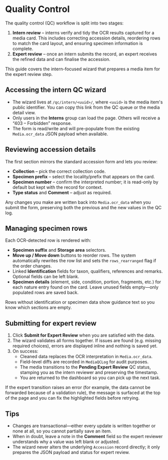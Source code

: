 # Quality Control

The quality control (QC) workflow is split into two stages:

1. **Intern review** – interns verify and tidy the OCR results captured for a
   media card. This includes correcting accession details, reordering rows to
   match the card layout, and ensuring specimen information is complete.
2. **Expert review** – once an intern submits the record, an expert receives the
   refined data and can finalise the accession.

This guide covers the intern-focused wizard that prepares a media item for the
expert review step.

## Accessing the intern QC wizard

- The wizard lives at `/qc/intern/<uuid>/`, where `<uuid>` is the media item's
  public identifier. You can copy this link from the QC queue or the media
  detail view.
- Only users in the **Interns** group can load the page. Others will receive a
  “403 – Forbidden” response.
- The form is read/write and will pre-populate from the existing
  `Media.ocr_data` JSON payload when available.

## Reviewing accession details

The first section mirrors the standard accession form and lets you review:

- **Collection** – pick the correct collection code.
- **Specimen prefix** – select the locality/prefix that appears on the card.
- **Specimen number** – confirm the interpreted number; it is read-only by
  default but kept with the record for context.
- **Type status** and **Comment** – adjust as required.

Any changes you make are written back into `Media.ocr_data` when you submit the
form, preserving both the previous and the new values in the QC log.

## Managing specimen rows

Each OCR-detected row is rendered with:

- **Specimen suffix** and **Storage area** selectors.
- **Move up / Move down** buttons to reorder rows. The system automatically
  rewrites the row list and sets the `rows_rearranged` flag if the order changes.
- Linked **Identification** fields for taxon, qualifiers, references and
  remarks. Optional fields can be left blank.
- **Specimen details** (element, side, condition, portion, fragments, etc.) for
  each nature entry found on the card. Leave unused fields empty—only populated
  rows are saved back.

Rows without identification or specimen data show guidance text so you know
which sections are empty.

## Submitting for expert review

1. Click **Submit for Expert Review** when you are satisfied with the data.
2. The wizard validates all forms together. If issues are found (e.g. missing
   required choices), errors are displayed inline and nothing is saved yet.
3. On success:
   - Cleaned data replaces the OCR interpretation in `Media.ocr_data`.
   - Field-level diffs are recorded in `MediaQCLog` for audit purposes.
   - The media transitions to the **Pending Expert Review** QC status, stamping
     you as the intern reviewer and preserving the timestamp.
   - You are returned to the dashboard so you can pick up the next task.

If the expert transition raises an error (for example, the data cannot be
forwarded because of a validation rule), the message is surfaced at the top of
the page and you can fix the highlighted fields before retrying.

## Tips

- Changes are transactional—either every update is written together or none at
  all, so you cannot partially save an item.
- When in doubt, leave a note in the **Comment** field so the expert reviewer
  understands why a value was left blank or adjusted.
- The wizard never alters the underlying `Accession` record directly; it only
  prepares the JSON payload and status for expert review.
